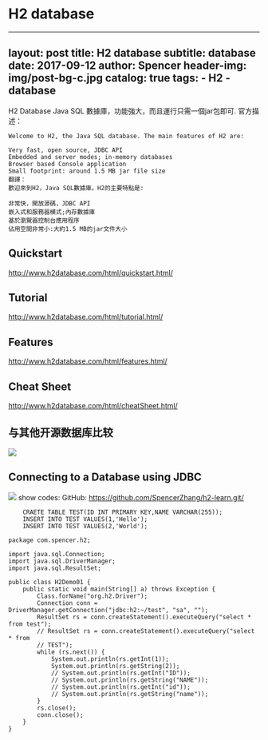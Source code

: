 # H2 database
---
layout:     post
title:      H2 database
subtitle:   database
date:       2017-09-12
author:     Spencer
header-img: img/post-bg-c.jpg
catalog: true
tags:
    - H2
    - database
---

H2 Database Java SQL 數據庫，功能強大，而且運行只需一個jar包即可.
官方描述：

```
Welcome to H2, the Java SQL database. The main features of H2 are:

Very fast, open source, JDBC API
Embedded and server modes; in-memory databases
Browser based Console application
Small footprint: around 1.5 MB jar file size
翻譯：
歡迎來到H2，Java SQL數據庫。H2的主要特點是:

非常快，開放源碼，JDBC API
嵌入式和服務器模式;內存數據庫
基於瀏覽器控制台應用程序
佔用空間非常小:大約1.5 MB的jar文件大小
```

## Quickstart
<http://www.h2database.com/html/quickstart.html/>

## Tutorial
<http://www.h2database.com/html/tutorial.html/>

## Features
<http://www.h2database.com/html/features.html/>

## Cheat Sheet
<http://www.h2database.com/html/cheatSheet.html/>

## 与其他开源数据库比较
![](https://spencerzhang.github.io/resource/15052002520778.jpg)

## Connecting to a Database using JDBC
![](https://spencerzhang.github.io/resource/15052003400421.png)
show codes:
GitHub:
<https://github.com/SpencerZhang/h2-learn.git/>

```
	CRAETE TABLE TEST(ID INT PRIMARY KEY,NAME VARCHAR(255));
	INSERT INTO TEST VALUES(1,'Hello');
	INSERT INTO TEST VALUES(2,'World');
```

```
package com.spencer.h2;

import java.sql.Connection;
import java.sql.DriverManager;
import java.sql.ResultSet;

public class H2Demo01 {
	public static void main(String[] a) throws Exception {
		Class.forName("org.h2.Driver");
		Connection conn = DriverManager.getConnection("jdbc:h2:~/test", "sa", "");
		ResultSet rs = conn.createStatement().executeQuery("select * from test");
		// ResultSet rs = conn.createStatement().executeQuery("select * from
		// TEST");
		while (rs.next()) {
			System.out.println(rs.getInt(1));
			System.out.println(rs.getString(2));
			// System.out.println(rs.getInt("ID"));
			// System.out.println(rs.getString("NAME"));
			// System.out.println(rs.getInt("id"));
			// System.out.println(rs.getString("name"));
		}
		rs.close();
		conn.close();
	}
}

```


